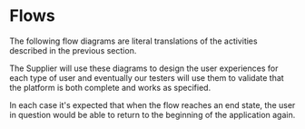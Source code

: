 # Flows

The following flow diagrams are literal translations of the activities described in the previous section.

The Supplier will use these diagrams to design the user experiences for each type of user and eventually our testers will use them to validate that the platform is both complete and works as specified.

In each case it's expected that when the flow reaches an end state, the user in question would be able to return to the beginning of the application again.
